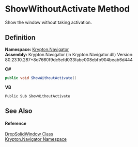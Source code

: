 # ShowWithoutActivate Method


Show the window without taking activation.



## Definition
**Namespace:** <a href="a21ac074-d119-3dc6-bd1c-d3a12c0128bc.md">Krypton.Navigator</a>  
**Assembly:** Krypton.Navigator (in Krypton.Navigator.dll) Version: 80.23.10.287+8d7660f9dc5efd033fabe008ebfb904beab6d444

**C#**
``` C#
public void ShowWithoutActivate()
```
**VB**
``` VB
Public Sub ShowWithoutActivate
```



## See Also


#### Reference
<a href="fc1f2f62-d85f-37a1-b7bf-028d193b66b2.md">DropSolidWindow Class</a>  
<a href="a21ac074-d119-3dc6-bd1c-d3a12c0128bc.md">Krypton.Navigator Namespace</a>  
